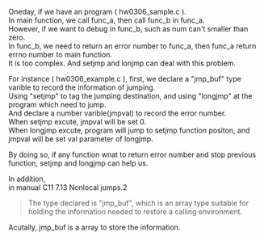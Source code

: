 Oneday, if we have an program ( hw0306_sample.c ).  
In main function, we call func_a, then call func_b in func_a.  
However, if we want to debug in func_b, such as num can't smaller than zero.  
In func_b, we need to return an error number to func_a, then func_a return errno number to main function.  
It is too complex. And setjmp and lonjmp can deal with this problem.    

For instance ( hw0306_example.c ), first, we declare a "jmp_buf" type varible to record the information of jumping.  
Using "setjmp" to tag the jumping destination, and using "longjmp" at the program which need to jump.  
And declare a number varible(jmpval) to record the error number.  
When setjmp excute, jmpval will be set 0.  
When longjmp excute, program will jump to setjmp function positon, and jmpval will be set val parameter of longjmp.  

By doing so, if any function wnat to return error number and stop previous function, setjmp and longjmp can help us.  

In addition,   
in manual C11 7.13 Nonlocal jumps.2   
> The type declared is "jmp_buf", which is an array type suitable for holding the information needed to restore a calling environment.  

Acutally, jmp_buf is a array to store the information.
